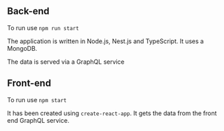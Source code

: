 ## Back-end

To run use `npm run start`

  
The application is written in Node.js, Nest.js and TypeScript. It uses a MongoDB.

The data is served via a GraphQL service


## Front-end

To run use `npm start`

It has been created using `create-react-app`. It gets the data from the front end GraphQL service.